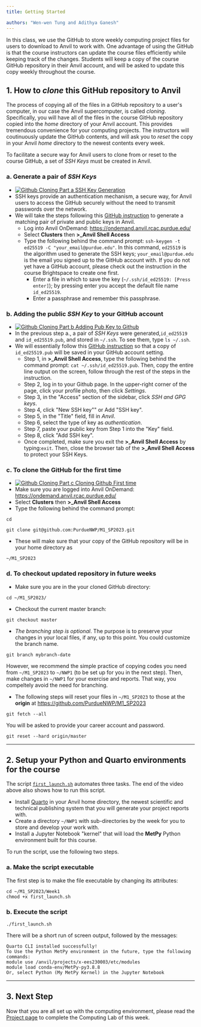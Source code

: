 ```yaml
---
title: Getting Started

authors: "Wen-wen Tung and Adithya Ganesh"
---
```


In this class, we use the GitHub to store weekly computing project files for users to download to Anvil to work with. One advantage of using the GitHub is that the course instructors can update the course files efficiently while keeping track of the changes. Students will keep a copy of the course GitHub repository in their Anvil account, and will be asked to update this copy weekly throughout the course.

## 1. How to *clone* this GitHub repository to Anvil

The process of copying all of the files in a GitHub repository to a user's computer, in our case the Anvil supercomputer, is called *cloning*. Specifically, you will have all of the files in the course GitHub repository copied into the *home* directory of your Anvil account. This provides tremendous convenience for your computing projects. The instructors will coutinuously update the GitHub contents, and will ask you to *reset* the copy in your Anvil *home* directory to the newest contents every week.

To facilitate a secure way for Anvil users to clone from or reset to the course GitHub, a set of *SSH Keys* must be created in Anvil.

### a. Generate a pair of *SSH Keys*

 - [![Github Cloning Part a SSH Key Generation ](http://img.youtube.com/vi/349ORLRC87o/0.jpg)](http://www.youtube.com/watch?v=349ORLRC87o  "Github Cloning a SSH Key Generation")
 -  SSH keys provide an authentication mechanism, a secure way, for Anvil users to access the GitHub securely without the need to transmit passwords over the network.  
 - We will take the steps following this [GitHub instruction](https://docs.github.com/en/authentication/connecting-to-github-with-ssh/generating-a-new-ssh-key-and-adding-it-to-the-ssh-agent#generating-a-new-ssh-key) to generate a matching pair of private and public keys in Anvil.
   -  Log into Anvil OnDemand: https://ondemand.anvil.rcac.purdue.edu/
   -  Select **Clusters** then **\>\_Anvil Shell Access**
   -  Type the following behind the command prompt:
`ssh-keygen -t ed25519 -C "your_email@purdue.edu"`. In this command, `ed25519` is the algorithm used to generate the SSH keys; `your_email@purdue.edu` is the email you signed up to the GitHub account with. If you do not yet have a GitHub account, please check out the instruction in the course Brightspace to create one first.
      - Enter a file in which to save the key (`~/.ssh/id_ed25519: [Press enter]`); by pressing enter you accept the default file name `id_ed25519`.
      - Enter a passphrase and remember this passphrase.


### b. Adding the public *SSH Key* to your GitHub account

 - [![Github Cloning Part b Adding Pub Key to Github ](http://img.youtube.com/vi/Mqqe-eu0ipU/0.jpg)](http://www.youtube.com/watch?v=Mqqe-eu0ipU  "Github Cloning b Adding Pub Key to Github")
 - In the previous step a., a pair of *SSH Keys* were generated,`id_ed25519` and `id_ed25519.pub`, and stored in `~/.ssh`. To see them, type `ls ~/.ssh`.
 - We will essentially follow this [GitHub instruction](https://docs.github.com/en/authentication/connecting-to-github-with-ssh/adding-a-new-ssh-key-to-your-github-account?tool=webui&platform=linux) so that a copy of `id_ed25519.pub` will be saved in your GitHub account setting.
     - Step 1, in **\>\_Anvil Shell Access**, type the following behind the command prompt: `cat ~/.ssh/id_ed25519.pub`. Then, copy the entire line output on the screen, follow through the rest of the steps in the instruction.
     - Step 2, log in to your Github page. In the upper-right corner of the page, click your profile photo, then click *Settings*. 
     - Step 3, in the "Access" section of the sidebar, click *SSH and GPG keys*.
     - Step 4, click "New SSH key"" or Add "SSH key".
     - Step 5, in the "Title" field, fill in *Anvil*.
     - Step 6, select the type of key as *authentication*. 
     - Step 7, paste your public key from Step 1 into the "Key" field.
     - Step 8, click "Add SSH key". 
     - Once completed, make sure you exit the **\>\_Anvil Shell Access** by typing:`exit`. Then, close the browser tab of the **\>\_Anvil Shell Access** to protect your SSH Keys.

### c. To clone the GitHub for the first time

 -  [![Github Cloning Part c Cloning Github First time ](http://img.youtube.com/vi/OmdG-caUVkU/0.jpg)](http://www.youtube.com/watch?v=OmdG-caUVkU  "Github Cloning c Cloning Github Firsttime")
 -  Make sure you are logged into Anvil OnDemand: https://ondemand.anvil.rcac.purdue.edu/
 -  Select **Clusters** then **\>\_Anvil Shell Access**
 -  Type the following behind the command prompt:

```
cd

git clone git@github.com:PurdueNWP/M1_SP2023.git
```

 -  These will make sure that your copy of the GitHub repository will be in your home directory as
```
~/M1_SP2023
```

### d. To checkout updated repository in future weeks

 - Make sure you are in the your cloned GitHub directory:
```
cd ~/M1_SP2023/
```
 - Checkout the current master branch:
```
git checkout master
```
 - *The branching step is optional*. The purpose is to preserve your changes in your local files, if any, up to this point. You could customize the branch name.
```
git branch mybranch-date
```
However, we recommend the simple practice of copying codes you need from `~/M1_SP2023` to `~/NWP1` (to be set up for you in the next step). Then, make changes in `~/NWP1` for your exercise and reports. That way, you compeltely avoid the need for branching.

 - The following steps will reset your files in `~/M1_SP2023` to those at the **origin** at https://github.com/PurdueNWP/M1_SP2023

```
git fetch --all
```
You will be asked to provide your career account and password.

```
git reset --hard origin/master
```

---

## 2. Setup your Python and Quarto environments for the course

The script [`first_launch.sh`](first_launch.sh) automates three tasks. The end of the video above also shows how to run this script.

 - Install [Quarto](https://quarto.org) in your Anvil home directory, the newest scientific and technical publishing system that you will generate your project reports with. 
 - Create a directory `~/NWP1` with sub-directories by the week for you to store and develop your work with.
 - Install a Jupyter Notebook "kernel" that will load the **MetPy** Python environment built for this course.
 
To run the script, use the following two steps. 

### a. Make the script executable
The first step is to make the file executable by changing its attributes:

```
cd ~/M1_SP2023/Week1
chmod +x first_launch.sh
```

### b. Execute the script

```
./first_launch.sh
```

There will be a short run of screen output, followed by the messages:

```
Quarto CLI installed successfully!
To Use the Python MetPy environment in the future, type the following commands:
module use /anvil/projects/x-ees230003/etc/modules
module load conda-env/MetPy-py3.8.8
Or, select Python (My MetPy Kernel) in the Jupyter Notebook
```

---

## 3. Next Step

Now that you are all set up with the computing environment, please read the [Project page](project.md) to complete the Computing Lab of this week.